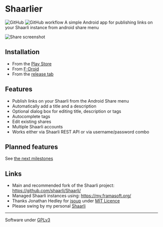 # Shaarlier

![GitHub](https://img.shields.io/github/license/dimtion/Shaarlier.svg)
![GitHub workflow](https://img.shields.io/github/workflow/status/yfdyh000/Shaarlier/Android%20CI)
A simple Android app for publishing links on your Shaarli instance from android share menu

![Share screenshot](.github/img/share_screenshot.jpg)

## Installation
- From the [Play Store](https://play.google.com/store/apps/details?id=com.dimtion.shaarlier)
- From [F-Droid](https://f-droid.org/en/packages/com.dimtion.shaarlier/)
- From the [release tab](https://github.com/dimtion/Shaarlier/releases)

## Features
- Publish links on your Shaarli from the Android Share menu
- Automatically add a title and a description
- Optional dialog box for editing title, description or tags
- Autocomplete tags
- Edit existing shares
- Multiple Shaarli accounts
- Works either via Shaarli REST API or via username/password combo

## Planned features
See [the next milestones](https://github.com/dimtion/Shaarlier/milestones)

## Links
- Main and recommended fork of the Shaarli project: https://github.com/shaarli/Shaarli/
- Managed Shaarli instances using: https://my.framasoft.org/
- Thanks Jonathan Hedley for [jsoup](http://jsoup.org/) under [MIT Licence](http://jsoup.org/license)
- Please swing by my personal [Shaarli](https://shaarli.dimtion.fr)

--------

Software under [GPLv3](https://www.gnu.org/licenses/gpl.html)

